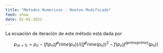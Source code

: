 ```yaml
---
title: "Metodos Numericos : Newton Modificado"
feed: show
date: 01-01-2021
---
```


La ecuación de iteración de este método está dada por

$$p_(n+1)  = p_n - (f(p_n)f^prime (p_n))/((f^prime (p_n))^2 - f(p_n)f^(prime prime)(p_n))$$
